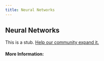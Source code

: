 ```yaml
---
title: Neural Networks
---
```


## Neural Networks

This is a stub. [Help our community expand it.](https://github.com/freeCodeCamp/guide-articles/tree/master/articles/Machine-Learning/Neural-Networks/index.md)

<!-- The article goes here, in GitHub-flavored Markdown. Feel free to add YouTube videos, images, and CodePen/JSBin embeds  -->

#### More Information:
<!-- Please add any articles you think might be helpful to read before writing the article -->


